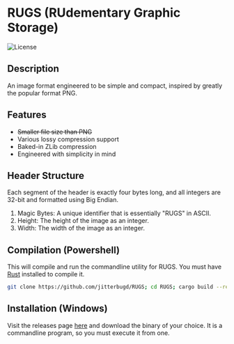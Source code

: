 # RUGS (RUdementary Graphic Storage)

![License](https://www.gnu.org/graphics/gplv3-or-later.png)

## Description

An image format engineered to be simple and compact, inspired by greatly the popular format PNG.

## Features

- ~~Smaller file size than PNG~~
- Various lossy compression support
- Baked-in ZLib compression
- Engineered with simplicity in mind

## Header Structure
Each segment of the header is exactly four bytes long, and all integers are 32-bit and formatted using Big Endian.

1. Magic Bytes: A unique identifier that is essentially "RUGS" in ASCII.
2. Height: The height of the image as an integer.
3. Width: The width of the image as an integer.

## Compilation (Powershell)
This will compile and run the commandline utility for RUGS.
You must have [Rust](https://www.rust-lang.org/learn/get-started) installed to compile it.  
   ```bash
   git clone https://github.com/jitterbugd/RUGS; cd RUGS; cargo build --release
 ```
## Installation (Windows)
Visit the releases page [here](https://github.com/jitterbugd/RUGS/releases) and download the binary of your choice. It is a commandline program, so you must execute it from one.
